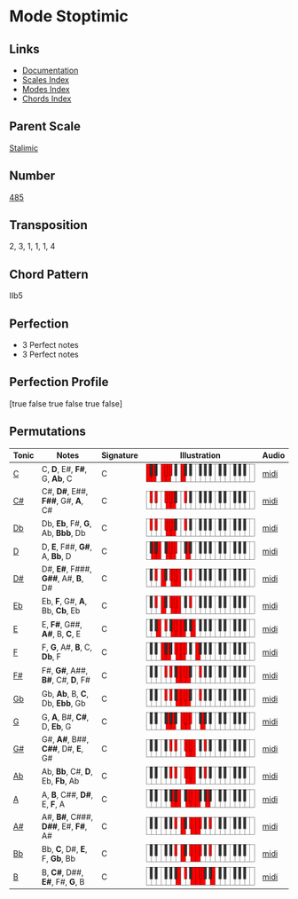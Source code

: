 # Mode Stoptimic

## Links

- [Documentation](README.md)
- [Scales Index](Scales.md)
- [Modes Index](Modes.md)
- [Chords Index](Chords.md)

## Parent Scale

[Stalimic](ScaleStalimic.md)

## Number

[485](https://ianring.com/musictheory/scales/485)

## Transposition

2, 3, 1, 1, 1, 4

## Chord Pattern

IIb5

## Perfection

- 3 Perfect notes
- 3 Perfect notes

## Perfection Profile

[true false true false true false]

## Permutations

| Tonic | Notes | Signature | Illustration | Audio |
|-------|-------|-----------|--------------|-------|
| [C](ModeCNaturalStoptimic.md) | C, **D**, E#, **F#**, G, **Ab**, C | C | ![CNaturalStoptimic](ModeCNaturalStoptimic.png) | [midi](https://github.com/edipermadi/music/blob/main/docs/ModeCNaturalStoptimic.mid?raw=true) |
| [C#](ModeCSharpStoptimic.md) | C#, **D#**, E##, **F##**, G#, **A**, C# | C | ![CSharpStoptimic](ModeCSharpStoptimic.png) | [midi](https://github.com/edipermadi/music/blob/main/docs/ModeCSharpStoptimic.mid?raw=true) |
| [Db](ModeDFlatStoptimic.md) | Db, **Eb**, F#, **G**, Ab, **Bbb**, Db | C | ![DFlatStoptimic](ModeDFlatStoptimic.png) | [midi](https://github.com/edipermadi/music/blob/main/docs/ModeDFlatStoptimic.mid?raw=true) |
| [D](ModeDNaturalStoptimic.md) | D, **E**, F##, **G#**, A, **Bb**, D | C | ![DNaturalStoptimic](ModeDNaturalStoptimic.png) | [midi](https://github.com/edipermadi/music/blob/main/docs/ModeDNaturalStoptimic.mid?raw=true) |
| [D#](ModeDSharpStoptimic.md) | D#, **E#**, F###, **G##**, A#, **B**, D# | C | ![DSharpStoptimic](ModeDSharpStoptimic.png) | [midi](https://github.com/edipermadi/music/blob/main/docs/ModeDSharpStoptimic.mid?raw=true) |
| [Eb](ModeEFlatStoptimic.md) | Eb, **F**, G#, **A**, Bb, **Cb**, Eb | C | ![EFlatStoptimic](ModeEFlatStoptimic.png) | [midi](https://github.com/edipermadi/music/blob/main/docs/ModeEFlatStoptimic.mid?raw=true) |
| [E](ModeENaturalStoptimic.md) | E, **F#**, G##, **A#**, B, **C**, E | C | ![ENaturalStoptimic](ModeENaturalStoptimic.png) | [midi](https://github.com/edipermadi/music/blob/main/docs/ModeENaturalStoptimic.mid?raw=true) |
| [F](ModeFNaturalStoptimic.md) | F, **G**, A#, **B**, C, **Db**, F | C | ![FNaturalStoptimic](ModeFNaturalStoptimic.png) | [midi](https://github.com/edipermadi/music/blob/main/docs/ModeFNaturalStoptimic.mid?raw=true) |
| [F#](ModeFSharpStoptimic.md) | F#, **G#**, A##, **B#**, C#, **D**, F# | C | ![FSharpStoptimic](ModeFSharpStoptimic.png) | [midi](https://github.com/edipermadi/music/blob/main/docs/ModeFSharpStoptimic.mid?raw=true) |
| [Gb](ModeGFlatStoptimic.md) | Gb, **Ab**, B, **C**, Db, **Ebb**, Gb | C | ![GFlatStoptimic](ModeGFlatStoptimic.png) | [midi](https://github.com/edipermadi/music/blob/main/docs/ModeGFlatStoptimic.mid?raw=true) |
| [G](ModeGNaturalStoptimic.md) | G, **A**, B#, **C#**, D, **Eb**, G | C | ![GNaturalStoptimic](ModeGNaturalStoptimic.png) | [midi](https://github.com/edipermadi/music/blob/main/docs/ModeGNaturalStoptimic.mid?raw=true) |
| [G#](ModeGSharpStoptimic.md) | G#, **A#**, B##, **C##**, D#, **E**, G# | C | ![GSharpStoptimic](ModeGSharpStoptimic.png) | [midi](https://github.com/edipermadi/music/blob/main/docs/ModeGSharpStoptimic.mid?raw=true) |
| [Ab](ModeAFlatStoptimic.md) | Ab, **Bb**, C#, **D**, Eb, **Fb**, Ab | C | ![AFlatStoptimic](ModeAFlatStoptimic.png) | [midi](https://github.com/edipermadi/music/blob/main/docs/ModeAFlatStoptimic.mid?raw=true) |
| [A](ModeANaturalStoptimic.md) | A, **B**, C##, **D#**, E, **F**, A | C | ![ANaturalStoptimic](ModeANaturalStoptimic.png) | [midi](https://github.com/edipermadi/music/blob/main/docs/ModeANaturalStoptimic.mid?raw=true) |
| [A#](ModeASharpStoptimic.md) | A#, **B#**, C###, **D##**, E#, **F#**, A# | C | ![ASharpStoptimic](ModeASharpStoptimic.png) | [midi](https://github.com/edipermadi/music/blob/main/docs/ModeASharpStoptimic.mid?raw=true) |
| [Bb](ModeBFlatStoptimic.md) | Bb, **C**, D#, **E**, F, **Gb**, Bb | C | ![BFlatStoptimic](ModeBFlatStoptimic.png) | [midi](https://github.com/edipermadi/music/blob/main/docs/ModeBFlatStoptimic.mid?raw=true) |
| [B](ModeBNaturalStoptimic.md) | B, **C#**, D##, **E#**, F#, **G**, B | C | ![BNaturalStoptimic](ModeBNaturalStoptimic.png) | [midi](https://github.com/edipermadi/music/blob/main/docs/ModeBNaturalStoptimic.mid?raw=true) |
